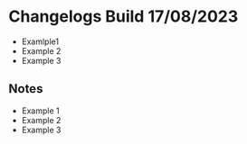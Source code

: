 # Changelogs Build 17/08/2023

* Examlple1
* Example 2
* Example 3

## Notes
* Example 1
* Example 2
* Example 3

